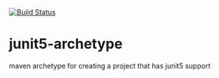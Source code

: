 [![Build Status](https://travis-ci.org/franz-see/junit5-archetype.svg?branch=master)](https://travis-ci.org/franz-see/junit5-archetype)

# junit5-archetype
maven archetype for creating a project that has junit5 support

